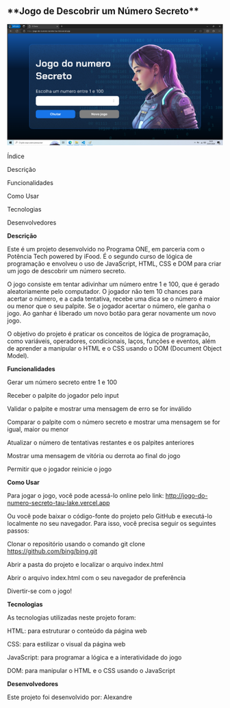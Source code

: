 <h2>**Jogo de Descobrir um Número Secreto**</h2>


![Print](https://github.com/alesousz/Jogo-do-numero-secreto/blob/main/img/print.png)


Índice

Descrição

Funcionalidades

Como Usar

Tecnologias

Desenvolvedores


**Descrição**

Este é um projeto desenvolvido no Programa ONE, em parceria com o Potência Tech powered by iFood. É o segundo curso de lógica de programação e envolveu o uso de JavaScript, HTML, CSS e DOM para criar um jogo de descobrir um número secreto.

O jogo consiste em tentar adivinhar um número entre 1 e 100, que é gerado aleatoriamente pelo computador. O jogador não tem 10 chances para acertar o número, e a cada tentativa, recebe uma dica se o número é maior ou menor que o seu palpite. Se o jogador acertar o número, ele ganha o jogo. Ao ganhar é liberado um novo botão para gerar novamente um novo jogo.

O objetivo do projeto é praticar os conceitos de lógica de programação, como variáveis, operadores, condicionais, laços, funções e eventos, além de aprender a manipular o HTML e o CSS usando o DOM (Document Object Model).

**Funcionalidades**

Gerar um número secreto entre 1 e 100

Receber o palpite do jogador pelo input

Validar o palpite e mostrar uma mensagem de erro se for inválido

Comparar o palpite com o número secreto e mostrar uma mensagem se for igual, maior ou menor

Atualizar o número de tentativas restantes e os palpites anteriores

Mostrar uma mensagem de vitória ou derrota ao final do jogo

Permitir que o jogador reinicie o jogo

**Como Usar**

Para jogar o jogo, você pode acessá-lo online pelo link: http://jogo-do-numero-secreto-tau-lake.vercel.app

Ou você pode baixar o código-fonte do projeto pelo GitHub e executá-lo localmente no seu navegador. Para isso, você precisa seguir os seguintes passos:

Clonar o repositório usando o comando git clone https://github.com/bing/bing.git

Abrir a pasta do projeto e localizar o arquivo index.html

Abrir o arquivo index.html com o seu navegador de preferência

Divertir-se com o jogo!

**Tecnologias**

As tecnologias utilizadas neste projeto foram:

HTML: para estruturar o conteúdo da página web

CSS: para estilizar o visual da página web

JavaScript: para programar a lógica e a interatividade do jogo

DOM: para manipular o HTML e o CSS usando o JavaScript

**Desenvolvedores**

Este projeto foi desenvolvido por: Alexandre 


